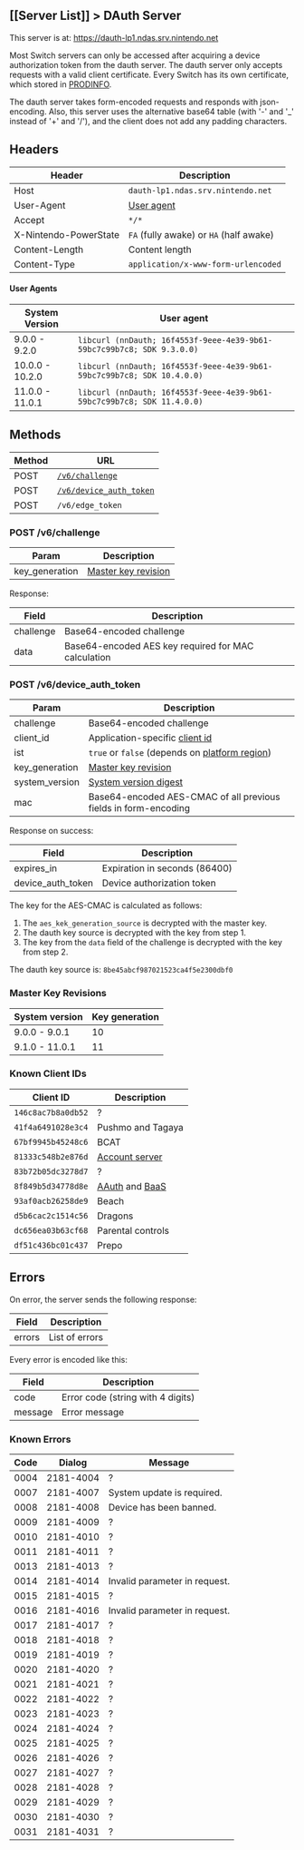[[Server List]] > DAuth Server
---

This server is at: https://dauth-lp1.ndas.srv.nintendo.net

Most Switch servers can only be accessed after acquiring a device authorization token from the dauth server. The dauth server only accepts requests with a valid client certificate. Every Switch has its own certificate, which stored in [PRODINFO](https://switchbrew.org/wiki/Calibration).

The dauth server takes form-encoded requests and responds with json-encoding. Also, this server uses the alternative base64 table (with '-' and '_' instead of '+' and '/'), and the client does not add any padding characters.

## Headers
| Header | Description |
| --- | --- |
| Host | `dauth-lp1.ndas.srv.nintendo.net` |
| User-Agent | [User agent](#user-agents) |
| Accept | `*/*` |
| X-Nintendo-PowerState | `FA` (fully awake) or `HA` (half awake) |
| Content-Length | Content length |
| Content-Type | `application/x-www-form-urlencoded` |

#### User Agents
| System Version | User agent |
| --- | --- |
| 9.0.0 - 9.2.0 | `libcurl (nnDauth; 16f4553f-9eee-4e39-9b61-59bc7c99b7c8; SDK 9.3.0.0)` |
| 10.0.0 - 10.2.0 | `libcurl (nnDauth; 16f4553f-9eee-4e39-9b61-59bc7c99b7c8; SDK 10.4.0.0)` |
| 11.0.0 - 11.0.1 | `libcurl (nnDauth; 16f4553f-9eee-4e39-9b61-59bc7c99b7c8; SDK 11.4.0.0)`

## Methods
| Method | URL |
| --- | --- |
| POST | <code><a href="#post-v6challenge">/v6/challenge</a></code> |
| POST | <code><a href="#post-v6device_auth_token">/v6/device_auth_token</a></code> |
| POST | `/v6/edge_token` |

### POST /v6/challenge
| Param | Description |
| --- | --- |
| key_generation | [Master key revision](#master-key-revisions) |

Response:

| Field | Description |
| --- | --- |
| challenge | Base64-encoded challenge |
| data | Base64-encoded AES key required for MAC calculation |

### POST /v6/device_auth_token
| Param | Description |
| --- | --- |
| challenge | Base64-encoded challenge |
| client_id | Application-specific [client id](#known-client-ids) |
| ist | `true` or `false` (depends on [platform region](https://switchbrew.org/wiki/Settings_services#GetT)) |
| key_generation | [Master key revision](#master-key-revisions) |
| system_version | [System version digest](https://switchbrew.org/wiki/System_Version_Title) |
| mac | Base64-encoded AES-CMAC of all previous fields in form-encoding |

Response on success:

| Field | Description |
| --- | --- |
| expires_in | Expiration in seconds (86400) |
| device_auth_token | Device authorization token |

The key for the AES-CMAC is calculated as follows:
1. The `aes_kek_generation_source` is decrypted with the master key.
2. The dauth key source is decrypted with the key from step 1.
3. The key from the `data` field of the challenge is decrypted with the key from step 2.

The dauth key source is: `8be45abcf987021523ca4f5e2300dbf0`

### Master Key Revisions
| System version | Key generation |
| --- | --- |
| 9.0.0 - 9.0.1 | 10 |
| 9.1.0 - 11.0.1 | 11 |

### Known Client IDs
| Client ID | Description |
| --- | --- |
| `146c8ac7b8a0db52` | ? |
| `41f4a6491028e3c4` | Pushmo and Tagaya |
| `67bf9945b45248c6` | BCAT |
| `81333c548b2e876d` | [Account server](Account-Server-(Switch)) |
| `83b72b05dc3278d7` | ? |
| `8f849b5d34778d8e` | [AAuth](AAuth-Server) and [BaaS](BAAS-Server) |
| `93af0acb26258de9` | Beach |
| `d5b6cac2c1514c56` | Dragons |
| `dc656ea03b63cf68` | Parental controls |
| `df51c436bc01c437` | Prepo |

## Errors
On error, the server sends the following response:

| Field | Description |
| --- | --- |
| errors | List of errors |

Every error is encoded like this:

| Field | Description |
| --- | --- |
| code | Error code (string with 4 digits) |
| message | Error message |

### Known Errors
| Code | Dialog | Message |
| --- | --- | --- 
| 0004 | 2181-4004 | ? |
| 0007 | 2181-4007 | System update is required. |
| 0008 | 2181-4008 | Device has been banned. |
| 0009 | 2181-4009 | ? |
| 0010 | 2181-4010 | ? |
| 0011 | 2181-4011 | ? |
| 0013 | 2181-4013 | ? |
| 0014 | 2181-4014 | Invalid parameter in request. |
| 0015 | 2181-4015 | ? |
| 0016 | 2181-4016 | Invalid parameter in request. |
| 0017 | 2181-4017 | ? |
| 0018 | 2181-4018 | ? |
| 0019 | 2181-4019 | ? |
| 0020 | 2181-4020 | ? |
| 0021 | 2181-4021 | ? |
| 0022 | 2181-4022 | ? |
| 0023 | 2181-4023 | ? |
| 0024 | 2181-4024 | ? |
| 0025 | 2181-4025 | ? |
| 0026 | 2181-4026 | ? |
| 0027 | 2181-4027 | ? |
| 0028 | 2181-4028 | ? |
| 0029 | 2181-4029 | ? |
| 0030 | 2181-4030 | ? |
| 0031 | 2181-4031 | ? |
